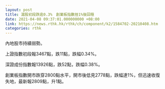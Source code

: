 ```yaml
---
layout: post
title: 滬股初段跌逾0.3%　創業板指數挫1%後回穩
date: 2021-04-08 09:37:01.000000000 +08:00
link: https://news.rthk.hk/rthk/ch/component/k2/1584702-20210408.htm
categories: rthk
---
```


內地股市持續弱勢。

上證指數初段報3467點，跌11點，跌幅0.34%。

深證成份指數報13926點，跌52點，跌幅0.38%。

創業板指數開市跌穿2800點水平，開市後低見2778點，跌幅達1%，但迅速收復失地，最新報2809點，升1點。
